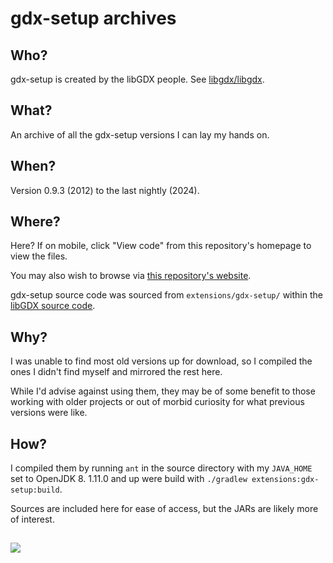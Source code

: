 # gdx-setup archives

## Who?

gdx-setup is created by the libGDX people. See [libgdx/libgdx](https://github.com/libgdx/libgdx).

## What?

An archive of all the gdx-setup versions I can lay my hands on.

## When?

Version 0.9.3 (2012) to the last nightly (2024).

## Where?

Here? If on mobile, click "View code" from this repository's homepage to view the files.

You may also wish to browse via [this repository's website](https://javacakegames.github.io/gdx-setup-archive/).

gdx-setup source code was sourced from `extensions/gdx-setup/` within the [libGDX source code](https://github.com/libgdx/libgdx).

## Why?

I was unable to find most old versions up for download, so I compiled the ones I didn't find myself and mirrored the rest here.

While I'd advise against using them, they may be of some benefit to those working with older projects or out of morbid curiosity for what previous versions were like.

## How?

I compiled them by running `ant` in the source directory with my `JAVA_HOME` set to OpenJDK 8. 1.11.0 and up were build with `./gradlew extensions:gdx-setup:build`.

Sources are included here for ease of access, but the JARs are likely more of interest.

## 

![](https://user-images.githubusercontent.com/86204652/126067661-47aaa52a-964e-4300-a827-22e19b65a67a.gif)
